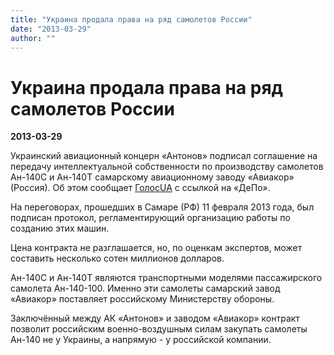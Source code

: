 ```yaml
---
title: "Украина продала права на ряд самолетов России"
date: "2013-03-29"
author: ""
---
```


# Украина продала права на ряд самолетов России

**2013-03-29** 

Украинский авиационный концерн «Антонов» подписал соглашение на передачу интеллектуальной собственности по производству самолетов Ан-140С и Ан-140Т самарскому авиационному заводу «Авиакор» (Россия). Об этом сообщает [ГолосUA](http://ru.golos.ua/) с ссылкой на «ДеПо».

На переговорах, прошедших в Самаре (РФ) 11 февраля 2013 года, был подписан протокол, регламентирующий организацию работы по созданию этих машин.

Цена контракта не разглашается, но, по оценкам экспертов, может составить несколько сотен миллионов долларов.

Ан-140С и Ан-140Т являются транспортными моделями пассажирского самолета Ан-140-100. Именно эти самолеты самарский завод «Авиакор» поставляет российскому Министерству обороны.

Заключённый между АК «Антонов» и заводом «Авиакор» контракт позволит российским военно-воздушным силам закупать самолеты Ан-140 не у Украины, а напрямую - у российской компании.